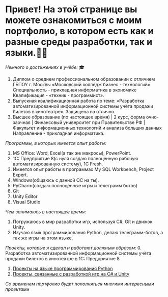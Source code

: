 # Привет! На этой странице вы можете ознакомиться с моим портфолио, в котором есть как и разные среды разработки, так и языки.👨‍💻

*Немного о достижениях в учёбе:* 🎓
1. Диплом о среднем профессиональном образовании с отличием ГБПОУ г. Москвы «Московский колледж бизнес - технологий» Специальность - прикладная информатика в экономике Квалификация - «техник - программист».
2. Выпускная квалификационная работа по теме: «Разработка автоматизированной информационной системы учёта продажи билетов в кинотеатре». Защищена на отлично.
3. Высшее образование (по настоящее время) | 2 курс, форма очно-заочная | Финансовый университет при Правительстве РФ | Факультет информационных технологий и анализа больших данных Направление - прикладная информатика.

*Программы, в которых имеется опыт работы:*
1. MS Office: Word, Excel(а так же макросы), PowerPoint.
2. 1С: Предприятие 8(с нуля создаю полноценную рабочую автоматизированную систему), 1С Fresh.
3. Имеется опыт работы в программах My SQL Workbench, Project Expert.
4. Windows(общаюсь с данной ОС на ты).
5. PyCharm(создаю полноценные игры и телеграмм ботов)
6. Git
7. Unity Editor
8. Visual Studio

*Чем занимаюсь в настоящее время:*
1. Погружаюсь в мир разработки игр, используя С#, Git и движок Unity.
2. Изучаю язык программирования Python, делаю телеграмм-ботов, а так же игры на этом языке.

*Проекты, которые я сделал и работают должным образом:*
0. Разработка автоматизированной информационной системы учёта продажи билетов в кинотеатре в 1С: Предприятие 8.
1. [Проекты на языке программирования Python](https://github.com/MichaelErhan/Portfolio/tree/main/Python%20projects)
2. [Проекты, связанные с разработкой игр на С# и Unity](https://github.com/MichaelErhan/Portfolio/tree/main/C%23%20and%20Unity)


*Со временем портфолио будет пополняться многими интересными проектами*
